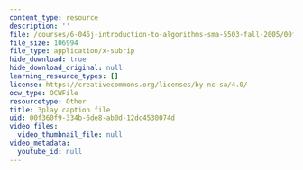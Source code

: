 ```yaml
---
content_type: resource
description: ''
file: /courses/6-046j-introduction-to-algorithms-sma-5503-fall-2005/00f360f9334b6de8ab0d12dc4530074d_cJOHERGcGm4.srt
file_size: 106994
file_type: application/x-subrip
hide_download: true
hide_download_original: null
learning_resource_types: []
license: https://creativecommons.org/licenses/by-nc-sa/4.0/
ocw_type: OCWFile
resourcetype: Other
title: 3play caption file
uid: 00f360f9-334b-6de8-ab0d-12dc4530074d
video_files:
  video_thumbnail_file: null
video_metadata:
  youtube_id: null
---
```

